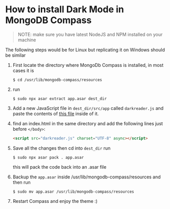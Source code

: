 # How to install Dark Mode in MongoDB Compass

> NOTE: make sure you have latest NodeJS and NPM installed on your machine

The following steps would be for Linux but replicating it on Windows should be similar

1. First locate the directory where MongoDb Compass is installed, in most cases it is 
   ```console
   $ cd /usr/lib/mongodb-compass/resources
   ```

2. run 

   ```console
   $ sudo npx asar extract app.asar dest_dir
   ```

3. Add a new JavaScript file in `dest_dir/src/app` called `darkreader.js` and paste the contents of [this file](https://github.com/VolksRat71/environment/tree/main/MongoDB_Compass/darkreader.js) inside of it.

4. find an index.html in the same directory and add the following lines just before `</body>`:

   ```html
   <script src="darkreader.js" charset="UTF-8" async></script>
   ```
5. Save all the changes then cd into `dest_dir` run 

   ```console
   $ sudo npx asar pack . app.asar
   ```

   this will pack the code back into an .asar file

6. Backup the `app.asar` inside /usr/lib/mongodb-compass/resources and then run 

   ```console
   $ sudo mv app.asar /usr/lib/mongodb-compass/resources
   ```

7. Restart Compass and enjoy the theme :)